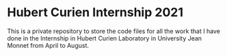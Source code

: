 # Hubert Curien Internship 2021

This is a private repository to store the code files for all the work that I have done in the Internship in Hubert Curien Laboratory in University Jean Monnet from April to August.
